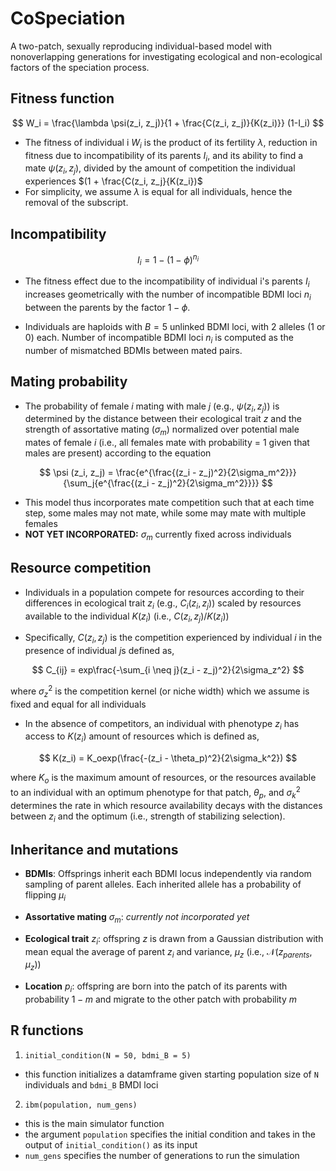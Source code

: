 # CoSpeciation


A two-patch, sexually reproducing individual-based model with nonoverlapping generations for investigating ecological and non-ecological factors of the speciation process.  

## Fitness function

$$
W_i = \frac{\lambda \psi(z_i, z_j)}{1 + \frac{C(z_i, z_j)}{K(z_i)}} (1-I_i)
$$

- The fitness of individual i $`W_i`$ is the product of its fertility $\lambda$, reduction in fitness due to incompatibility of its parents $`I_i`$, and its ability to find a mate $`\psi(z_i, z_j)`$, divided by the amount of competition the individual experiences $`(1 + \frac{C(z_i, z_j}{K(z_i})`$
- For simplicity, we assume $`\lambda`$ is equal for all individuals, hence the removal of the subscript.

## Incompatibility

$$
I_i = 1 - (1 - \phi)^{n_i}
$$

- The fitness effect due to the incompatibility of individual i's parents $`I_i`$ increases geometrically with the number of incompatible BDMI loci $`n_i`$ between the parents by the factor $`1 - \phi`$.

- Individuals are haploids with $B = 5$ unlinked BDMI loci, with 2 alleles (1 or 0) each. Number of incompatible BDMI loci $n_i$ is computed as the number of mismatched BDMIs between mated pairs.


## Mating probability

-   The probability of female $`i`$ mating with male $`j`$ (e.g., $`\psi (z_i, z_j)`$) is determined by the distance between their ecological trait $`z`$ and the strength of assortative mating ($`\sigma_m`$) normalized over potential male mates of female $`i`$ (i.e., all females mate with probability = 1 given that males are present) according to the equation

$$
\psi (z_i, z_j)  = \frac{e^{\frac{(z_i - z_j)^2}{2\sigma_m^2}}} {\sum_j{e^{\frac{(z_i - z_j)^2}{2\sigma_m^2}}}}
$$

-   This model thus incorporates mate competition such that at each time step, some males may not mate, while some may mate with multiple females
-   **NOT YET INCORPORATED:** $\sigma_m$ currently fixed across individuals

## Resource competition

-   Individuals in a population compete for resources according to their differences in ecological trait $`z_i`$ (e.g., $`C_i(z_i, z_j)`$) scaled by resources available to the individual $`K(z_i)`$ (i.e., $`C(z_i, z_j) / K(z_i)`$)

-   Specifically, $`C(z_i, z_j)`$ is the competition experienced by individual $`i`$ in the presence of individual $`j`$s defined as,

$$
C_{ij} = exp\frac{-\sum_{i \neq j}(z_i - z_j)^2}{2\sigma_z^2}
$$

where $`\sigma_z^2`$ is the competition kernel (or niche width) which we assume is fixed and equal for all individuals

-   In the absence of competitors, an individual with phenotype $`z_i`$ has access to $`K(z_i)`$ amount of resources which is defined as,

$$
K(z_i) =   K_oexp(\frac{-(z_i - \theta_p)^2}{2\sigma_k^2})
$$

where $`K_o`$ is the maximum amount of resources, or the resources available to an individual with an optimum phenotype for that patch, $`\theta_p`$, and $`\sigma_k^2`$ determines the rate in which resource availability decays with the distances between $`z_i`$ and the optimum (i.e., strength of stabilizing selection).

## Inheritance and mutations

-   **BDMIs**: Offsprings inherit each BDMI locus independently via random sampling of parent alleles. Each inherited allele has a probability of flipping $`\mu_i`$

-   **Assortative mating** $`\sigma_m`$: *currently not incorporated yet*

-   **Ecological trait** $`z_i`$: offspring $`z`$ is drawn from a Gaussian distribution with mean equal the average of parent $`z_i`$ and variance, $`\mu_z`$ (i.e., $`\mathcal{N}(z_{parents}, \mu_z)`$)

-   **Location** $`p_i`$: offspring are born into the patch of its parents with probability $`1 - m`$ and migrate to the other patch with probability $`m`$


## R functions

1. `initial_condition(N = 50, bdmi_B = 5)`

- this function initializes a datamframe given starting population size of `N` individuals and `bdmi_B` BMDI loci

2. `ibm(population, num_gens)`

- this is the main simulator function
- the argument `population` specifies the initial condition and takes in the output of `initial_condition()` as its input
- `num_gens` specifies the number of generations to run the simulation

   
